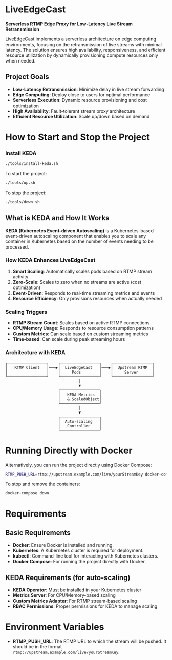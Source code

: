 # LiveEdgeCast

**Serverless RTMP Edge Proxy for Low-Latency Live Stream Retransmission**

LiveEdgeCast implements a serverless architecture on edge computing environments, focusing on the retransmission of live streams with minimal latency. The solution ensures high availability, responsiveness, and efficient resource utilization by dynamically provisioning compute resources only when needed.

## Project Goals

- **Low-Latency Retransmission**: Minimize delay in live stream forwarding
- **Edge Computing**: Deploy close to users for optimal performance  
- **Serverless Execution**: Dynamic resource provisioning and cost optimization
- **High Availability**: Fault-tolerant stream proxy architecture
- **Efficient Resource Utilization**: Scale up/down based on demand


# How to Start and Stop the Project

### Install KEDA
```sh
./tools/install-keda.sh
```

To start the project:

```sh
./tools/up.sh
```

To stop the project:

```sh
./tools/down.sh
```

## What is KEDA and How It Works

**KEDA (Kubernetes Event-driven Autoscaling)** is a Kubernetes-based event-driven autoscaling component that enables you to scale any container in Kubernetes based on the number of events needing to be processed.

### How KEDA Enhances LiveEdgeCast

1. **Smart Scaling**: Automatically scales pods based on RTMP stream activity
2. **Zero-Scale**: Scales to zero when no streams are active (cost optimization)
3. **Event-Driven**: Responds to real-time streaming metrics and events
4. **Resource Efficiency**: Only provisions resources when actually needed

### Scaling Triggers

- **RTMP Stream Count**: Scales based on active RTMP connections
- **CPU/Memory Usage**: Responds to resource consumption patterns
- **Custom Metrics**: Can scale based on custom streaming metrics
- **Time-based**: Can scale during peak streaming hours

### Architecture with KEDA

```
┌─────────────────┐    ┌─────────────────┐    ┌─────────────────┐
│   RTMP Client   │───▶│  LiveEdgeCast   │───▶│  Upstream RTMP  │
│                 │    │     Pods        │    │     Server      │
└─────────────────┘    └─────────────────┘    └─────────────────┘
                                │
                                ▼
                       ┌─────────────────┐
                       │   KEDA Metrics  │
                       │   & ScaledObject│
                       └─────────────────┘
                                │
                                ▼
                       ┌─────────────────┐
                       │  Auto-scaling   │
                       │   Controller    │
                       └─────────────────┘
```

# Running Directly with Docker

Alternatively, you can run the project directly using Docker Compose:

```sh
RTMP_PUSH_URL=rtmp://upstream.example.com/live/yourStreamKey docker-compose up -d
```

To stop and remove the containers:

```sh
docker-compose down
```

# Requirements

## Basic Requirements
- **Docker**: Ensure Docker is installed and running.
- **Kubernetes**: A Kubernetes cluster is required for deployment.
- **kubectl**: Command-line tool for interacting with Kubernetes clusters.
- **Docker Compose**: For running the project directly with Docker.

## KEDA Requirements (for auto-scaling)
- **KEDA Operator**: Must be installed in your Kubernetes cluster
- **Metrics Server**: For CPU/Memory-based scaling
- **Custom Metrics Adapter**: For RTMP stream-based scaling
- **RBAC Permissions**: Proper permissions for KEDA to manage scaling

# Environment Variables
- **RTMP_PUSH_URL**: The RTMP URL to which the stream will be pushed. It should be in the format `rtmp://upstream.example.com/live/yourStreamKey`.